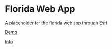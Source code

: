 # Florida Web App

A placeholder for the florida web app through Esri

<a href="https://bstefansen.maps.arcgis.com/apps/webappviewer/index.html?id=a9b83f7e0f58477dad836126c6c43ae5">Demo</a>

<a href="https://www.arcgis.com/home/item.html?id=a9b83f7e0f58477dad836126c6c43ae5">Info</a>

